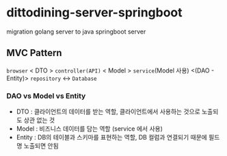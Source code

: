 # dittodining-server-springboot
migration golang server to java springboot server


## MVC Pattern
`browser` < DTO > `controller(API)` < Model > `service`(Model 사용) <(DAO - Entity)> `repository` <-> `Database`

### DAO vs Model vs Entity
* DTO : 클라이언트의 데이터를 받는 역할, 클라이언트에서 사용하는 것으로 노출되도 상관 없는 것
* Model : 비즈니스 데이터를 담는 역할 (service 에서 사용)
* Entity : DB의 테이블과 스키마를 표현하는 역할, DB 컬럼과 연결되기 때문에 필드명 노출되면 안됨